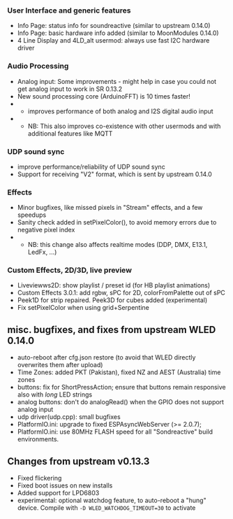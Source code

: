 ### User Interface and generic features
* Info Page: status info for soundreactive (similar to upstream 0.14.0)
* Info Page: basic hardware info added (similar to MoonModules 0.14.0)
* 4 Line Display and 4LD_alt usermod: always use fast I2C hardware driver


### Audio Processing
* Analog input: Some improvements - might help in case you could not get analog input to work in SR 0.13.2
* New sound processing core (ArduinoFFT) is 10 times faster!
* * improves performance of both analog and I2S digital audio input
* * NB: This also improves co-existence with other usermods and with additional features like MQTT


### UDP sound sync
* improve performance/reliability of UDP sound sync
* Support for receiving "V2" format, which is sent by upstream 0.14.0 


### Effects
* Minor bugfixes, like missed pixels in "Stream" effects, and a few speedups
* Sanity check added in setPixelColor(), to avoid memory errors due to negative pixel index
* * NB: this change also affects realtime modes (DDP, DMX, E13.1, LedFx, ...)


### Custom Effects, 2D/3D, live preview

* Liveviewws2D: show playlist / preset id (for HB playlist animations)
* Custom Effects 3.0.1: add rgbw, sPC for 2D, colorFromPalette out of sPC
* Peek1D for strip repaired. Peek3D for cubes added (experimental)
* Fix setPixelColor when using grid+Serpentine


## misc. bugfixes, and fixes from upstream WLED 0.14.0
* auto-reboot after cfg.json restore (to avoid that WLED directly overwrites them after upload)
* Time Zones: added PKT (Pakistan), fixed NZ and AEST (Australia) time zones
* buttons: fix for ShortPressAction; ensure that buttons remain responsive also with _long_ LED strings
* analog buttons: don't do analogRead() when the GPIO does not support analog input
* udp driver(udp.cpp): small bugfixes
* PlatformIO.ini: upgrade to fixed ESPAsyncWebServer (>= 2.0.7); 
* PlatformIO.ini: use 80MHz FLASH speed for all "Sondreactive" build environments.


## Changes from upstream v0.13.3
* Fixed flickering
* Fixed boot issues on new installs
* Added support for LPD6803
* experimental: optional watchdog feature, to auto-reboot a "hung" device. Compile with `-D WLED_WATCHDOG_TIMEOUT=30` to activate
